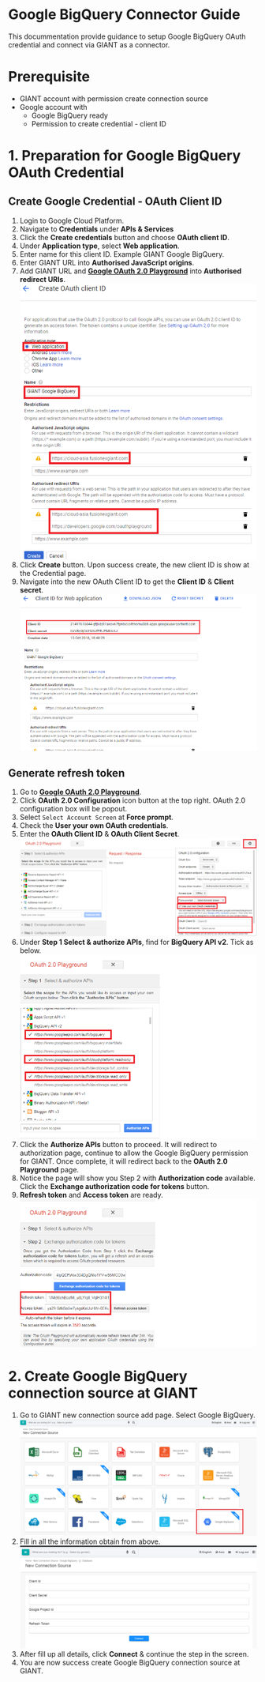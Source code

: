 # Google BigQuery Connector Guide

This docummentation provide guidance to setup Google BigQuery OAuth credential and connect via GIANT as a connector.

# Prerequisite
- GIANT account with permission create connection source
- Google account with
    - Google BigQuery ready
    - Permission to create credential - client ID

# 1. Preparation for Google BigQuery OAuth Credential
## Create Google Credential - OAuth Client ID
1. Login to Google Cloud Platform.
2. Navigate to **Credentials** under **APIs & Services**
3. Click the **Create credentials** button and choose **OAuth client ID**.
4. Under **Application type**, select **Web application**.
5. Enter name for this client ID. Example GIANT Google BigQuery.
6. Enter GIANT URL into **Authorised JavaScript origins**. 
7. Add GIANT URL and [**Google OAuth 2.0 Playground**](https://developers.google.com/oauthplayground) into **Authorised redirect URIs**. ![create-client-id](https://github.com/fx-giant/giant-public/blob/master/connector/GoogleBigQuery/images/create-oauth-client-id.png)
8. Click **Create** button. Upon success create, the new client ID is show at the Credential page.
9. Navigate into the new OAuth Client ID to get the **Client ID** & **Client secret**. ![client-id-credential](https://github.com/fx-giant/giant-public/blob/master/connector/GoogleBigQuery/images/client-id-credential.png)

## Generate refresh token
1. Go to [**Google OAuth 2.0 Playground**](https://developers.google.com/oauthplayground/).
2. Click **OAuth 2.0 Configuration** icon button at the top right. OAuth 2.0 configuration box will be popout.
3. Select `Select Account Screen` at **Force prompt**.
4. Check the **User your own OAuth credentials**. 
5. Enter the **OAuth Client ID** & **OAuth Client Secret**.
![oauth-configuration](https://github.com/fx-giant/giant-public/blob/master/connector/GoogleBigQuery/images/oauth-configuration.png)
6. Under **Step 1 Select & authorize APIs**, find for **BigQuery API v2**. Tick as below. ![oauth-step1](https://github.com/fx-giant/giant-public/blob/master/connector/GoogleBigQuery/images/oauth-step1.png)
7. Click the **Authorize APIs** button to proceed. It will redirect to authorization page, continue to allow the Google BigQuery permission for GIANT. Once complete, it will redirect back to the **OAuth 2.0 Playground** page.
8. Notice the page will show you Step 2 with **Authorization code** available. Click the **Exchange authorization code for tokens** button. 
9. **Refresh token** and **Access token** are ready. ![exchange-token](https://github.com/fx-giant/giant-public/blob/master/connector/GoogleBigQuery/images/exchange-token.png)


# 2. Create Google BigQuery connection source at GIANT
1. Go to GIANT new connection source add page. Select Google BigQuery.
![New Connection Source Page](https://github.com/fx-giant/giant-public/blob/master/connector/GoogleBigQuery/images/new-connection-source-page.png)
2. Fill in all the information obtain from above. ![Create Giant Google BigQuery](https://github.com/fx-giant/giant-public/blob/master/connector/GoogleBigQuery/images/google-bigquery-source.png)
3. After fill up all details, click **Connect** & continue the step in the screen. 
4. You are now success create Google BigQuery connection source at GIANT. 










